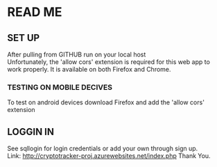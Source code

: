 # READ ME

## SET UP
After pulling from GITHUB run on your local host<br>
Unfortunately, the 'allow cors' extension is required for this web app to work properly. It is available on both Firefox and Chrome.<br>
### TESTING ON MOBILE DECIVES
To test on android devices download Firefox and add the 'allow cors' extension 
## LOGGIN IN
See sqllogin for login credentials or add your own through sign up.<br>
Link: http://cryptotracker-proj.azurewebsites.net/index.php
Thank You.
